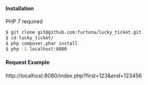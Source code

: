 #### Installation
PHP 7 required
```bash
$ git clone git@github.com:furtuna/lucky_ticket.git
$ cd lucky_ticket/
$ php composer.phar install
$ php -S localhost:8080
```
#### Request Example
http://localhost:8080/index.php?first=123&end=123456
